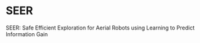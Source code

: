# SEER
SEER: Safe Efficient Exploration for Aerial Robots using Learning to Predict Information Gain
